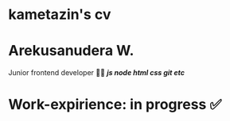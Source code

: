 # kametazin's cv
# Arekusanudera W.
Junior frontend developer :woman_technologist:
 ***js node html css git etc***
# Work-expirience: in progress :white_check_mark:

